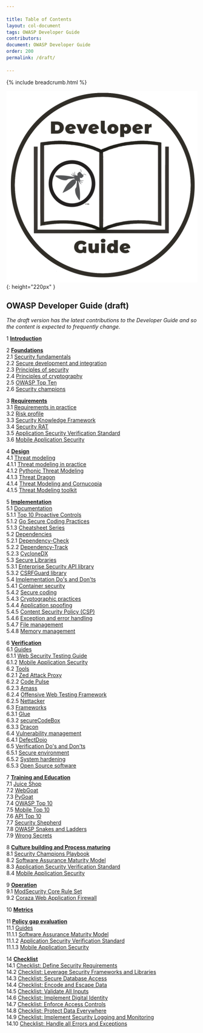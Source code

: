 ```yaml
---

title: Table of Contents
layout: col-document
tags: OWASP Developer Guide
contributors:
document: OWASP Developer Guide
order: 200
permalink: /draft/

---
```


{% include breadcrumb.html %}

![Developer Guide](../assets/images/dg_logo.png "OWASP Developer Guide"){: height="220px" }

## OWASP Developer Guide (draft)

_The draft version has the latest contributions to the Developer Guide
and so the content is expected to frequently change._

1 **[Introduction](03-introduction.md)**

2 **[Foundations](04-foundations/toc.md)**  
2.1 [Security fundamentals](04-foundations/01-security-fundamentals.md)  
2.2 [Secure development and integration](04-foundations/02-secure-development.md)  
2.3 [Principles of security](04-foundations/03-security-principles.md)  
2.4 [Principles of cryptography](04-foundations/04-crypto-principles.md)  
2.5 [OWASP Top Ten](04-foundations/05-top-ten.md)  
2.6 [Security champions](04-foundations/06-security-champions.md)  

3 **[Requirements](05-requirements/toc.md)**  
3.1 [Requirements in practice](05-requirements/01-requirements.md)  
3.2 [Risk profile](05-requirements/02-risk.md)  
3.3 [Security Knowledge Framework](05-requirements/03-skf.md)  
3.4 [Security RAT](05-requirements/04-security-rat.md)  
3.5 [Application Security Verification Standard](05-requirements/05-asvs.md)  
3.6 [Mobile Application Security](05-requirements/06-mas.md)  

4 **[Design](06-design/toc.md)**  
4.1 [Threat modeling](06-design/01-threat-modeling/toc.md)  
4.1.1 [Threat modeling in practice](06-design/01-threat-modeling/01-threat-modeling.md)  
4.1.2 [Pythonic Threat Modeling](06-design/01-threat-modeling/02-pytm.md)  
4.1.3 [Threat Dragon](06-design/01-threat-modeling/03-threat-dragon.md)  
4.1.4 [Threat Modeling and Cornucopia](06-design/01-threat-modeling/04-cornucopia.md)  
4.1.5 [Threat Modeling toolkit](06-design/01-threat-modeling/05-toolkit.md)  

5 **[Implementation](07-implementation/toc.md)**  
5.1 [Documentation](07-implementation/01-documentation/toc.md)  
5.1.1 [Top 10 Proactive Controls](07-implementation/01-documentation/01-proactive-controls.md)  
5.1.2 [Go Secure Coding Practices](07-implementation/01-documentation/02-go-scp.md)  
5.1.3 [Cheatsheet Series](07-implementation/01-documentation/03-cheatsheets.md)  
5.2 [Dependencies](07-implementation/02-dependencies/toc.md)  
5.2.1 [Dependency-Check](07-implementation/02-dependencies/01-dependency-check.md)  
5.2.2 [Dependency-Track](07-implementation/02-dependencies/02-dependency-track.md)  
5.2.3 [CycloneDX](07-implementation/02-dependencies/03-cyclonedx.md)  
5.3 [Secure Libraries](07-implementation/03-secure-libraries/toc.md)  
5.3.1 [Enterprise Security API library](07-implementation/03-secure-libraries/01-esapi.md)  
5.3.2 [CSRFGuard library](07-implementation/03-secure-libraries/02-csrf-guard.md)  
5.4 [Implementation Do's and Don'ts](07-implementation/04-dos-donts/toc.md)  
5.4.1 [Container security](07-implementation/04-dos-donts/01-container-security.md)  
5.4.2 [Secure coding](07-implementation/04-dos-donts/02-secure-coding.md)  
5.4.3 [Cryptographic practices](07-implementation/04-dos-donts/03-cryptographic-practices.md)  
5.4.4 [Application spoofing](07-implementation/04-dos-donts/04-application-spoofing.md)  
5.4.5 [Content Security Policy (CSP)](07-implementation/04-dos-donts/05-content-security-policy.md)  
5.4.6 [Exception and error handling](07-implementation/04-dos-donts/06-exception-error-handling.md)  
5.4.7 [File management](07-implementation/04-dos-donts/07-file-management.md)  
5.4.8 [Memory management](07-implementation/04-dos-donts/08-memory-management.md)  

6 **[Verification](08-verification/toc.md)**  
6.1 [Guides](08-verification/01-guides/toc.md)  
6.1.1 [Web Security Testing Guide](08-verification/01-guides/01-wstg.md)  
6.1.2 [Mobile Application Security](08-verification/01-guides/02-mas.md)  
6.2 [Tools](08-verification/02-tools/toc.md)  
6.2.1 [Zed Attack Proxy](08-verification/02-tools/01-zap.md)  
6.2.2 [Code Pulse](08-verification/02-tools/02-code-pulse.md)  
6.2.3 [Amass](08-verification/02-tools/03-amass.md)  
6.2.4 [Offensive Web Testing Framework](08-verification/02-tools/04-owtf.md)  
6.2.5 [Nettacker](08-verification/02-tools/05-nettacker.md)  
6.3 [Frameworks](08-verification/03-frameworks/toc.md)  
6.3.1 [Glue](08-verification/03-frameworks/01-glue.md)  
6.3.2 [secureCodeBox](08-verification/03-frameworks/02-secure-codebox.md)  
6.3.3 [Dracon](08-verification/03-frameworks/03-dracon.md)  
6.4 [Vulnerability management](08-verification/04-vulnerability-management/toc.md)  
6.4.1 [DefectDojo](08-verification/04-vulnerability-management/01-defectdojo.md)  
6.5 [Verification Do's and Don'ts](08-verification/05-dos-donts/toc.md)  
6.5.1 [Secure environment](08-verification/05-dos-donts/01-secure-environment.md)  
6.5.2 [System hardening](08-verification/05-dos-donts/02-system-hardening.md)  
6.5.3 [Open Source software](08-verification/05-dos-donts/03-open-source-software.md)  

7 **[Training and Education](09-training-education/toc.md)**  
7.1 [Juice Shop](09-training-education/01-juice-shop.md)  
7.2 [WebGoat](09-training-education/02-webgoat.md)  
7.3 [PyGoat](09-training-education/03-pygoat.md)  
7.4 [OWASP Top 10](09-training-education/04-top10.md)  
7.5 [Mobile Top 10](09-training-education/05-mobile-top10.md)  
7.6 [API Top 10](09-training-education/06-api-top10.md)  
7.7 [Security Shepherd](09-training-education/07-security-shepherd.md)  
7.8 [OWASP Snakes and Ladders](09-training-education/08-snakes-ladders.md)  
7.9 [Wrong Secrets](09-training-education/09-wrong-secrets.md)  

8 **[Culture building and Process maturing](10-culture-building-process-maturing/toc.md)**  
8.1 [Security Champions Playbook](10-culture-building-process-maturing/01-security-champions-playbook.md)  
8.2 [Software Assurance Maturity Model](10-culture-building-process-maturing/02-samm.md)  
8.3 [Application Security Verification Standard](10-culture-building-process-maturing/03-asvs.md)  
8.4 [Mobile Application Security](10-culture-building-process-maturing/04-mas.md)  

9 **[Operation](11-operation/toc.md)**  
9.1 [ModSecurity Core Rule Set](11-operation/01-modsecurity-crs.md)  
9.2 [Coraza Web Application Firewall](11-operation/02-coraza.md)  

10 **[Metrics](12-metrics/toc.md)**  

11 **[Policy gap evaluation](13-policy-gap-evaluation/01-guides/toc.md)**  
11.1 [Guides](13-policy-gap-evaluation/01-guides/toc.md)  
11.1.1 [Software Assurance Maturity Model](13-policy-gap-evaluation/01-guides/01-samm.md)  
11.1.2 [Application Security Verification Standard](13-policy-gap-evaluation/01-guides/02-asvs.md)  
11.1.3 [Mobile Application Security](13-policy-gap-evaluation/01-guides/03-mas.md)  

14 **[Checklist](14-checklist/toc.md)**  
14.1 [Checklist: Define Security Requirements](14-checklist/01-define-security-requirements.md)  
14.2 [Checklist: Leverage Security Frameworks and Libraries](14-checklist/02-frameworks-libraries.md)  
14.3 [Checklist: Secure Database Access](14-checklist/03-secure-database-access.md)  
14.4 [Checklist: Encode and Escape Data](14-checklist/04-encode-escape-data.md)  
14.5 [Checklist: Validate All Inputs](14-checklist/05-validate-inputs.md)  
14.6 [Checklist: Implement Digital Identity](14-checklist/06-digital-identity.md)  
14.7 [Checklist: Enforce Access Controls](14-checklist/07-access-controls.md)  
14.8 [Checklist: Protect Data Everywhere](14-checklist/08-protect-data.md)  
14.9 [Checklist: Implement Security Logging and Monitoring](14-checklist/09-logging-monitoring.md)  
14.10 [Checklist: Handle all Errors and Exceptions](14-checklist/10-handle-errors-exceptions.md)  
